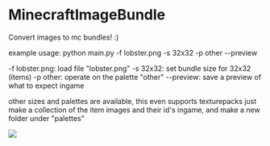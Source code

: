 # MinecraftImageBundle
Convert images to mc bundles! :)

example usage:
python main.py -f lobster.png -s 32x32 -p other --preview

-f lobster.png: load file "lobster.png" 
-s 32x32: set bundle size for 32x32 (items)
-p other: operate on the palette "other"
--preview: save a preview of what to expect ingame

other sizes and palettes are available, this even supports texturepacks
just make a collection of the item images and their id's ingame, and make a new folder under "palettes"

![](output/lobster128x128_preview.png)
